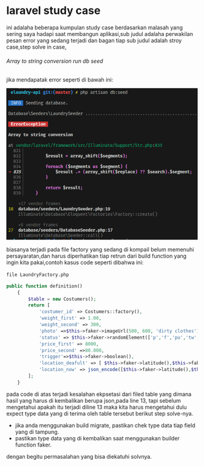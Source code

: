 # laravel study case

ini adalaha beberapa kumpulan study case berdasarkan malasah yang sering saya hadapi saat membangun aplikasi,sub judul adalaha perwakilan pesan error yang sedang terjadi dan bagan tiap sub judul adalah stroy case,step solve in case,

###### Array to string conversion run db seed

jika mendapatak error seperti di bawah ini:

![1686744023317](image/laravel-studycase/1686744023317.png)

biasanya terjadi pada file factory yang sedang di kompail belum memenuhi persayaratan,dan harus diperhatikan tiap retrun dari build function yang ingin kita pakai,contoh kasus code seperti dibahwa ini:

`file LaundryFactory.php`

```php
public function definition()
    {
        $table = new Costumers();
        return [
            'costumer_id' => Costumers::factory(),
            'weight_first' => 1.00,
            'weight_second' => 300,
            'photo' =>$this->faker->imageUrl(500, 600, 'dirty clothes'),
            'status' => $this->faker->randomElement(['p','f','pu','tw',]),
            'price_first' => 8000,
            'price_second' =>80.000,
            'trigger'=>$this->faker->boolean(),
            'location_deafult' => [ $this->faker->latitude(),$this->faker->longitude() ],
            'location_now' => json_encode([$this->faker->latitude(),$this->faker->longitude()])
        ];
    }
```

pada code di atas terjadi kesalahan ekpsetasi dari filed table yang dimana hasil yang harus di kembalikan berupa json,pada line 13, tapi sebelum mengetahui apakah itu terjadi diline 13 maka kita harus mengetahui dulu expect type data yang di terima oleh table tersebut berikut step solve-nya.

* jika anda menggunakan build migrate, pastikan chek type data tiap field yang di tampung.
* pastikan type data yang di kembalikan saat menggunakan builder function faker.

dengan begitu permasalahan yang bisa diekatuhi solvnya.
